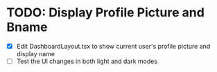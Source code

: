 # TODO: Display Profile Picture and Bname

- [x] Edit DashboardLayout.tsx to show current user's profile picture and display name
- [ ] Test the UI changes in both light and dark modes
